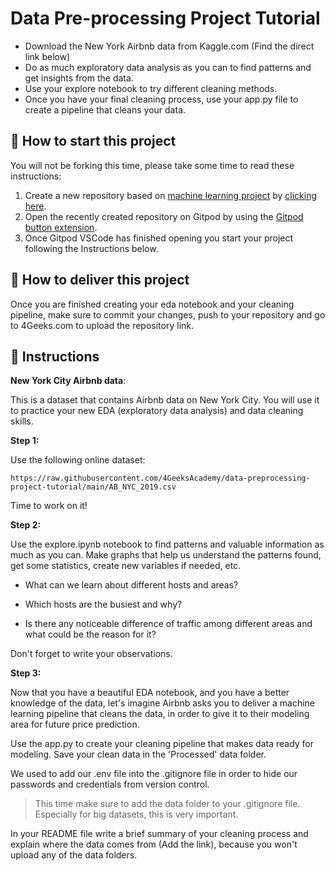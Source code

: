 <!-- hide -->
# Data Pre-processing Project Tutorial
<!-- endhide -->

- Download the New York Airbnb data from Kaggle.com (Find the direct link below)
- Do as much exploratory data analysis as you can to find patterns and get insights from the data.
- Use your explore notebook to try different cleaning methods.
- Once you have your final cleaning process, use your app.py file to create a pipeline that cleans your data.

## 🌱  How to start this project

You will not be forking this time, please take some time to read these instructions:

1. Create a new repository based on [machine learning project](https://github.com/4GeeksAcademy/machine-learning-python-template/generate) by [clicking here](https://github.com/4GeeksAcademy/machine-learning-python-template).
2. Open the recently created repository on Gitpod by using the [Gitpod button extension](https://www.gitpod.io/docs/browser-extension/).
3. Once Gitpod VSCode has finished opening you start your project following the Instructions below.

## 🚛 How to deliver this project

Once you are finished creating your eda notebook and  your cleaning pipeline, make sure to commit your changes, push to your repository and go to 4Geeks.com to upload the repository link.

## 📝 Instructions

**New York City Airbnb data**:

This is a dataset that contains Airbnb data on New York City. You will use it to practice your new EDA (exploratory data analysis) and data cleaning skills.

**Step 1:**

Use the following online dataset: 
```
https://raw.githubusercontent.com/4GeeksAcademy/data-preprocessing-project-tutorial/main/AB_NYC_2019.csv
```


Time to work on it!

**Step 2:**

Use the explore.ipynb notebook to find patterns and valuable information as much as you can. Make graphs that help us understand the patterns found, get some statistics, create new variables if needed, etc.


- What can we learn about different hosts and areas?

- Which hosts are the busiest and why?

- Is there any noticeable difference of traffic among different areas and what could be the reason for it?

Don't forget to write your observations.

**Step 3:**

Now that you have a beautiful EDA notebook, and you have a better knowledge of the data, let's imagine Airbnb asks you to deliver a machine learning pipeline that cleans the data, in order to give it to their modeling area for future price prediction.

Use the app.py to create your cleaning pipeline that makes data ready for modeling. Save your clean data in the 'Processed' data folder.

We used to add our .env file into the .gitignore file in order to hide our passwords and credentials from version control. 

> This time make sure to add the data folder to your .gitignore file. Especially for big datasets, this is very important. 

In your README file write a brief summary of your cleaning process and explain where the data comes from (Add the link), because you won't upload any of the data folders.
